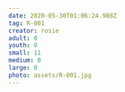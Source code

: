 ```yaml
---
date: 2020-05-30T01:06:24.908Z
tag: R-001
creator: rosie
adult: 0
youth: 0
small: 11
medium: 0
large: 0
photo: assets/R-001.jpg
---
```

